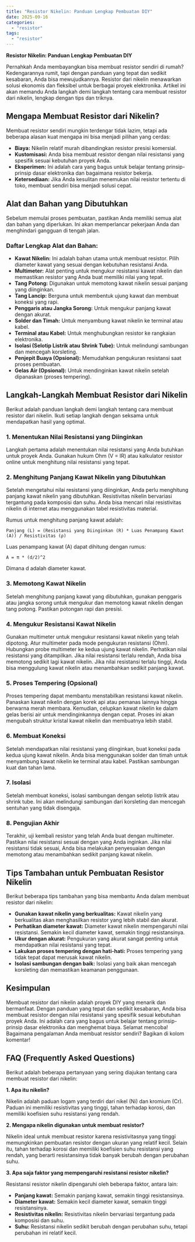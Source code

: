 ```yaml
---
title: "Resistor Nikelin: Panduan Lengkap Pembuatan DIY"
date: 2025-09-16
categories: 
  - "resistor"
tags: 
  - "resistor"
---
```


**Resistor Nikelin: Panduan Lengkap Pembuatan DIY**

Pernahkah Anda membayangkan bisa membuat resistor sendiri di rumah? Kedengarannya rumit, tapi dengan panduan yang tepat dan sedikit kesabaran, Anda bisa mewujudkannya. Resistor dari nikelin menawarkan solusi ekonomis dan fleksibel untuk berbagai proyek elektronika. Artikel ini akan memandu Anda langkah demi langkah tentang cara membuat resistor dari nikelin, lengkap dengan tips dan triknya.

## Mengapa Membuat Resistor dari Nikelin?

Membuat resistor sendiri mungkin terdengar tidak lazim, tetapi ada beberapa alasan kuat mengapa ini bisa menjadi pilihan yang cerdas:

- **Biaya:** Nikelin relatif murah dibandingkan resistor presisi komersial.
- **Kustomisasi:** Anda bisa membuat resistor dengan nilai resistansi yang spesifik sesuai kebutuhan proyek Anda.
- **Eksperimen:** Ini adalah cara yang bagus untuk belajar tentang prinsip-prinsip dasar elektronika dan bagaimana resistor bekerja.
- **Ketersediaan:** Jika Anda kesulitan menemukan nilai resistor tertentu di toko, membuat sendiri bisa menjadi solusi cepat.

## Alat dan Bahan yang Dibutuhkan

Sebelum memulai proses pembuatan, pastikan Anda memiliki semua alat dan bahan yang diperlukan. Ini akan memperlancar pekerjaan Anda dan menghindari gangguan di tengah jalan.

### Daftar Lengkap Alat dan Bahan:

- **Kawat Nikelin:** Ini adalah bahan utama untuk membuat resistor. Pilih diameter kawat yang sesuai dengan kebutuhan resistansi Anda.
- **Multimeter:** Alat penting untuk mengukur resistansi kawat nikelin dan memastikan resistor yang Anda buat memiliki nilai yang tepat.
- **Tang Potong:** Digunakan untuk memotong kawat nikelin sesuai panjang yang diinginkan.
- **Tang Lancip:** Berguna untuk membentuk ujung kawat dan membuat koneksi yang rapi.
- **Penggaris atau Jangka Sorong:** Untuk mengukur panjang kawat dengan akurat.
- **Solder dan Timah:** Untuk menyambung kawat nikelin ke terminal atau kabel.
- **Terminal atau Kabel:** Untuk menghubungkan resistor ke rangkaian elektronika.
- **Isolasi (Selotip Listrik atau Shrink Tube):** Untuk melindungi sambungan dan mencegah korsleting.
- **Penjepit Buaya (Opsional):** Memudahkan pengukuran resistansi saat proses pembuatan.
- **Gelas Air (Opsional):** Untuk mendinginkan kawat nikelin setelah dipanaskan (proses tempering).

## Langkah-Langkah Membuat Resistor dari Nikelin

Berikut adalah panduan langkah demi langkah tentang cara membuat resistor dari nikelin. Ikuti setiap langkah dengan seksama untuk mendapatkan hasil yang optimal.

### 1\. Menentukan Nilai Resistansi yang Diinginkan

Langkah pertama adalah menentukan nilai resistansi yang Anda butuhkan untuk proyek Anda. Gunakan hukum Ohm (V = IR) atau kalkulator resistor online untuk menghitung nilai resistansi yang tepat.

### 2\. Menghitung Panjang Kawat Nikelin yang Dibutuhkan

Setelah mengetahui nilai resistansi yang diinginkan, Anda perlu menghitung panjang kawat nikelin yang dibutuhkan. Resistivitas nikelin bervariasi tergantung pada komposisi dan suhu. Anda bisa mencari nilai resistivitas nikelin di internet atau menggunakan tabel resistivitas material.

Rumus untuk menghitung panjang kawat adalah:

`Panjang (L) = (Resistansi yang Diinginkan (R) * Luas Penampang Kawat (A)) / Resistivitas (ρ)`

Luas penampang kawat (A) dapat dihitung dengan rumus:

`A = π * (d/2)^2`

Dimana d adalah diameter kawat.

### 3\. Memotong Kawat Nikelin

Setelah menghitung panjang kawat yang dibutuhkan, gunakan penggaris atau jangka sorong untuk mengukur dan memotong kawat nikelin dengan tang potong. Pastikan potongan rapi dan presisi.

### 4\. Mengukur Resistansi Kawat Nikelin

Gunakan multimeter untuk mengukur resistansi kawat nikelin yang telah dipotong. Atur multimeter pada mode pengukuran resistansi (Ohm). Hubungkan probe multimeter ke kedua ujung kawat nikelin. Perhatikan nilai resistansi yang ditampilkan. Jika nilai resistansi terlalu rendah, Anda bisa memotong sedikit lagi kawat nikelin. Jika nilai resistansi terlalu tinggi, Anda bisa menggulung kawat nikelin atau menambahkan sedikit panjang kawat.

### 5\. Proses Tempering (Opsional)

Proses tempering dapat membantu menstabilkan resistansi kawat nikelin. Panaskan kawat nikelin dengan korek api atau pemanas lainnya hingga berwarna merah membara. Kemudian, celupkan kawat nikelin ke dalam gelas berisi air untuk mendinginkannya dengan cepat. Proses ini akan mengubah struktur kristal kawat nikelin dan membuatnya lebih stabil.

### 6\. Membuat Koneksi

Setelah mendapatkan nilai resistansi yang diinginkan, buat koneksi pada kedua ujung kawat nikelin. Anda bisa menggunakan solder dan timah untuk menyambung kawat nikelin ke terminal atau kabel. Pastikan sambungan kuat dan tahan lama.

### 7\. Isolasi

Setelah membuat koneksi, isolasi sambungan dengan selotip listrik atau shrink tube. Ini akan melindungi sambungan dari korsleting dan mencegah sentuhan yang tidak disengaja.

### 8\. Pengujian Akhir

Terakhir, uji kembali resistor yang telah Anda buat dengan multimeter. Pastikan nilai resistansi sesuai dengan yang Anda inginkan. Jika nilai resistansi tidak sesuai, Anda bisa melakukan penyesuaian dengan memotong atau menambahkan sedikit panjang kawat nikelin.

## Tips Tambahan untuk Pembuatan Resistor Nikelin

Berikut beberapa tips tambahan yang bisa membantu Anda dalam membuat resistor dari nikelin:

- **Gunakan kawat nikelin yang berkualitas:** Kawat nikelin yang berkualitas akan menghasilkan resistor yang lebih stabil dan akurat.
- **Perhatikan diameter kawat:** Diameter kawat nikelin mempengaruhi nilai resistansi. Semakin kecil diameter kawat, semakin tinggi resistansinya.
- **Ukur dengan akurat:** Pengukuran yang akurat sangat penting untuk mendapatkan nilai resistansi yang tepat.
- **Lakukan proses tempering dengan hati-hati:** Proses tempering yang tidak tepat dapat merusak kawat nikelin.
- **Isolasi sambungan dengan baik:** Isolasi yang baik akan mencegah korsleting dan memastikan keamanan penggunaan.

## Kesimpulan

Membuat resistor dari nikelin adalah proyek DIY yang menarik dan bermanfaat. Dengan panduan yang tepat dan sedikit kesabaran, Anda bisa membuat resistor dengan nilai resistansi yang spesifik sesuai kebutuhan proyek Anda. Ini adalah cara yang bagus untuk belajar tentang prinsip-prinsip dasar elektronika dan menghemat biaya. Selamat mencoba! Bagaimana pengalaman Anda membuat resistor sendiri? Bagikan di kolom komentar!

## FAQ (Frequently Asked Questions)

Berikut adalah beberapa pertanyaan yang sering diajukan tentang cara membuat resistor dari nikelin:

**1\. Apa itu nikelin?**

Nikelin adalah paduan logam yang terdiri dari nikel (Ni) dan kromium (Cr). Paduan ini memiliki resistivitas yang tinggi, tahan terhadap korosi, dan memiliki koefisien suhu resistansi yang rendah.

**2\. Mengapa nikelin digunakan untuk membuat resistor?**

Nikelin ideal untuk membuat resistor karena resistivitasnya yang tinggi memungkinkan pembuatan resistor dengan ukuran yang relatif kecil. Selain itu, tahan terhadap korosi dan memiliki koefisien suhu resistansi yang rendah, yang berarti resistansinya tidak banyak berubah dengan perubahan suhu.

**3\. Apa saja faktor yang mempengaruhi resistansi resistor nikelin?**

Resistansi resistor nikelin dipengaruhi oleh beberapa faktor, antara lain:

- **Panjang kawat:** Semakin panjang kawat, semakin tinggi resistansinya.
- **Diameter kawat:** Semakin kecil diameter kawat, semakin tinggi resistansinya.
- **Resistivitas nikelin:** Resistivitas nikelin bervariasi tergantung pada komposisi dan suhu.
- **Suhu:** Resistansi nikelin sedikit berubah dengan perubahan suhu, tetapi perubahan ini relatif kecil.
